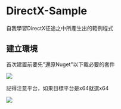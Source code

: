 # DirectX-Sample
自我學習DirectX征途之中所產生出的範例程式



## 建立環境

首次建置前要先"還原Nuget"以下載必要的套件

<img src="https://i.imgur.com/WEcAJNP.png"/>

記得注意平台，如果目標平台是x64就選x64

<img src="https://i.imgur.com/JV6pr68.png" />